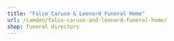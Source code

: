 ```yaml
---
title: "Falco Caruso & Leonard Funeral Home"
url: /camden/falco-caruso-and-leonard-funeral-home/
shop: funeral directors
---
```

